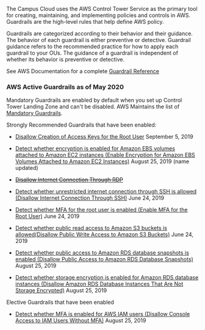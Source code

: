 The Campus Cloud uses the AWS Control Tower Service as the primary tool for creating, maintaining, and implementing policies and controls in AWS.
Guardrails are the high-level rules that help define AWS policy.

Guardrails are categorized according to their behavior and their guidance. The behavior of each guardrail is either preventive or detective. Guardrail guidance refers to the recommended practice for how to apply each guardrail to your OUs. The guidance of a guardrail is independent of whether its behavior is preventive or detective.

See AWS Documentation for a complete [Guardrail Reference](https://docs.aws.amazon.com/controltower/latest/userguide/guardrails-reference.html)


### AWS Active Guardrails as of May 2020

Mandatory Guardrails are enabled by default when you set up Control Tower Landing Zone and can't be disabled. AWS Maintains the list of [Mandatory Guardrails](https://docs.aws.amazon.com/controltower/latest/userguide/mandatory-guardrails.html).

Strongly Recommended Guardrails that have been enabled:

- [Disallow Creation of Access Keys for the Root User](https://docs.aws.amazon.com/controltower/latest/userguide/strongly-recommended-guardrails.html#disallow-root-access-keys) September 5, 2019

- [Detect whether encryption is enabled for Amazon EBS volumes attached to Amazon EC2 instances (Enable Encryption for Amazon EBS Volumes Attached to Amazon EC2 Instances)](https://docs.aws.amazon.com/controltower/latest/userguide/strongly-recommended-guardrails.html#ebs-enable-encryption)  August 25, 2019 (name updated)

- ~~[Disallow Internet Connection Through RDP](https://docs.aws.amazon.com/controltower/latest/userguide/strongly-recommended-guardrails.html#rdp-disallow-internet)~~

- [Detect whether unrestricted internet connection through SSH is allowed (Disallow Internet Connection Through SSH)](https://docs.aws.amazon.com/controltower/latest/userguide/strongly-recommended-guardrails.html#ssh-disallow-internet) June 24, 2019

- [Detect whether MFA for the root user is enabled (Enable MFA for the Root User)](https://docs.aws.amazon.com/controltower/latest/userguide/strongly-recommended-guardrails.html#enable-root-mfa)  June 24, 2019

- [Detect whether public read access to Amazon S3 buckets is allowed(Disallow Public Write Access to Amazon S3 Buckets)](https://docs.aws.amazon.com/controltower/latest/userguide/strongly-recommended-guardrails.html#s3-disallow-public-write) June 24, 2019

- [Detect whether public access to Amazon RDS database snapshots is enabled (Disallow Public Access to Amazon RDS Database Snapshots)](https://docs.aws.amazon.com/controltower/latest/userguide/strongly-recommended-guardrails.html#disallow-rds-snapshot-public-access) August 25, 2019

- [Detect whether storage encryption is enabled for Amazon RDS database instances (Disallow Amazon RDS Database Instances That Are Not Storage Encrypted)](https://docs.aws.amazon.com/controltower/latest/userguide/strongly-recommended-guardrails.html#disallow-rds-storage-unencrypted) August 25, 2019

Elective Guardrails that have been enabled

- [Detect whether MFA is enabled for AWS IAM users (Disallow Console Access to IAM Users Without MFA)](https://docs.aws.amazon.com/controltower/latest/userguide/elective-guardrails.html#disallow-console-access-mfa) August 25, 2019
